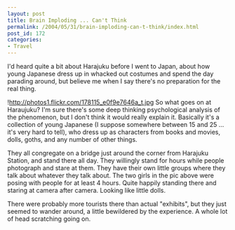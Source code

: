 ```yaml
---
layout: post
title: Brain Imploding ... Can't Think
permalink: /2004/05/31/brain-imploding-can-t-think/index.html
post_id: 172
categories: 
- Travel
---
```


 I'd heard quite a bit about Harajuku before I went to Japan, about how young Japanese dress up in whacked out costumes and spend the day parading around, but believe me when I say there's no preparation for the real thing.




!http://photos1.flickr.com/178115_e0f9e7646a_t.jpg So what goes on at Haraujuku? I'm sure there's some deep thinking psychological analysis of the phenomenon, but I don't think it would really explain it. Basically it's a collection of young Japanese (I suppose somewhere between 15 and 25 ... it's very hard to tell), who dress up as characters from books and movies, dolls, goths, and any number of other things.




They all congregate on a bridge just around the corner from Harajuku Station, and stand there all day. They willingly stand for hours while people photograph and stare at them. They have their own little groups where they talk about whatever they talk about. The two girls in the pic above were posing with people for at least 4 hours. Quite happily standing there and staring at camera after camera. Looking like little dolls.




There were probably more tourists there than actual "exhibits", but they just seemed to wander around, a little bewildered by the experience. A whole lot of head scratching going on.

